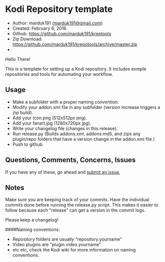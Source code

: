 Kodi Repository template
=========================

* Author:	marduk191 (<marduk191@gmail.com>)
* Created:	February 6, 2016
* Github:	<https://github.com/marduk191/kreptools>
* Zip Download:	<https://github.com/marduk191/krepotools/archive/master.zip>
* 

Hello There!

This is a template for setting up a Kodi repository. It includes exmple repositories and tools for automating your workflow.

Usage
-----
* Make a subfolder with a proper naming convention.
* Modify your addon.xml file in any subfolder (version increase triggers a zip build).
* Add your icon.png  (512x512px png).
* Add your fanart.jpg (1280x720px jpg).
* Write your changelog file (changes in this release).
* Run release.py (Builds addons.xml, addons.md5, and zips any plugin/repo folders that have a version change in the addon.xml file )
* Push to github

Questions, Comments, Concerns, Issues
-------------------------------------
If you have any of these, go ahead and [submit an issue](https://github.com/marduk191/kreptools/issues),

Notes
------------------------
Make sure you are keeping track of your commits. Have the individual commits done before running the release.py script. This makes it easier to follow because each "release" can get a version in the commit logs.

Please keep a changelog!

####Naming conventions:
* Repository folders are usually "repository.yourname"
* Video plugins are "plugin.video.yourname"
* etc etc, check the Kodi wiki for more information on naming conventions.
